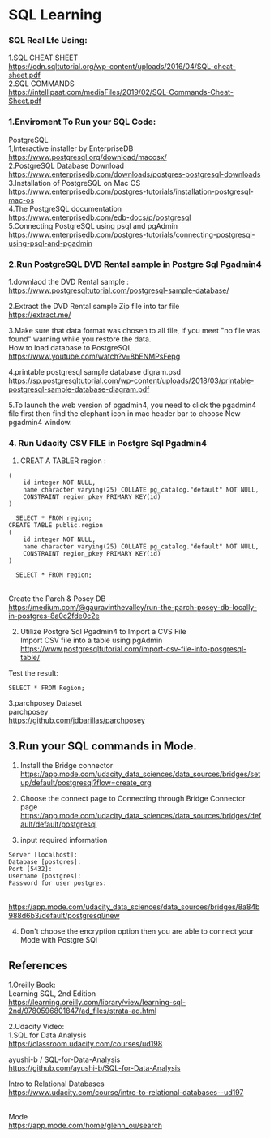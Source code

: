 # SQL Learning
### SQL Real Lfe Using:

1.SQL CHEAT SHEET
<br>https://cdn.sqltutorial.org/wp-content/uploads/2016/04/SQL-cheat-sheet.pdf
<br>2.SQL COMMANDS
<br>https://intellipaat.com/mediaFiles/2019/02/SQL-Commands-Cheat-Sheet.pdf




### 1.Enviroment To Run your SQL Code:
PostgreSQL
<br>1,Interactive installer by EnterpriseDB
<br>https://www.postgresql.org/download/macosx/
<br>2.PostgreSQL Database Download
<br>https://www.enterprisedb.com/downloads/postgres-postgresql-downloads
<br>3.Installation of PostgreSQL on Mac OS
<br>https://www.enterprisedb.com/postgres-tutorials/installation-postgresql-mac-os
<br>4.The PostgreSQL documentation
<br>https://www.enterprisedb.com/edb-docs/p/postgresql
<br>5.Connecting PostgreSQL using psql and pgAdmin
<br>https://www.enterprisedb.com/postgres-tutorials/connecting-postgresql-using-psql-and-pgadmin

### 2.Run PostgreSQL DVD Rental sample in Postgre Sql Pgadmin4
1.downlaod the DVD Rental sample :
<br>https://www.postgresqltutorial.com/postgresql-sample-database/

2.Extract the DVD Rental sample  Zip file into tar file
<br>https://extract.me/

3.Make sure that data format was chosen to all file, if you meet "no file was found" warning while you restore the data.
<br>How to load database to PostgreSQL
<br>https://www.youtube.com/watch?v=8bENMPsFepg

4.printable postgresql sample database digram.psd
<br>https://sp.postgresqltutorial.com/wp-content/uploads/2018/03/printable-postgresql-sample-database-diagram.pdf

5.To launch the web version of pgadmin4, you need to click the pgadmin4 file first then find the elephant icon in mac header bar to choose New pgadmin4 window.

### 4. Run Udacity CSV FILE in Postgre Sql Pgadmin4
1. CREAT A TABLER region :
```CREATE TABLE public.region
( 
    id integer NOT NULL,
	name character varying(25) COLLATE pg_catalog."default" NOT NULL,
	CONSTRAINT region_pkey PRIMARY KEY(id)
)

  SELECT * FROM region;
CREATE TABLE public.region
( 
    id integer NOT NULL,
	name character varying(25) COLLATE pg_catalog."default" NOT NULL,
	CONSTRAINT region_pkey PRIMARY KEY(id)
)

  SELECT * FROM region;
```
<br>Create the Parch & Posey DB
<br>https://medium.com/@gauravinthevalley/run-the-parch-posey-db-locally-in-postgres-8a0c2fde0c2e

2. Utilize Postgre Sql Pgadmin4 to Import a CVS File
<br>Import CSV file into a table using pgAdmin
<br>https://www.postgresqltutorial.com/import-csv-file-into-posgresql-table/

Test the result:
```
SELECT * FROM Region;
```

3.parchposey Dataset
<br>parchposey
<br>https://github.com/jdbarillas/parchposey

## 3.Run your SQL commands in Mode.
1. Install the Bridge connector
<br>https://app.mode.com/udacity_data_sciences/data_sources/bridges/setup/default/postgresql?flow=create_org

2. Choose the connect page to Connecting through Bridge Connector page
<br>https://app.mode.com/udacity_data_sciences/data_sources/bridges/default/default/postgresql
3. input required information
```
Server [localhost]: 
Database [postgres]: 
Port [5432]: 
Username [postgres]: 
Password for user postgres: 
```
<br>https://app.mode.com/udacity_data_sciences/data_sources/bridges/8a84b988d6b3/default/postgresql/new

4. Don't choose the encryption option then you are able to connect your Mode with Postgre SQl

## References
1.Oreilly Book:
<br>Learning SQL, 2nd Edition
<br>https://learning.oreilly.com/library/view/learning-sql-2nd/9780596801847/ad_files/strata-ad.html

2.Udacity Video:
<br>1.SQL for Data Analysis
<br>https://classroom.udacity.com/courses/ud198

ayushi-b / SQL-for-Data-Analysis
<br>https://github.com/ayushi-b/SQL-for-Data-Analysis

Intro to Relational Databases
<br>https://www.udacity.com/course/intro-to-relational-databases--ud197

<br>Mode
<br>https://app.mode.com/home/glenn_ou/search


